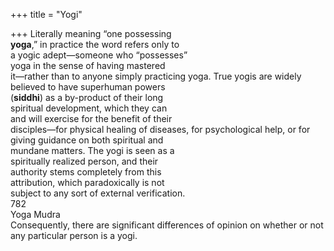 +++
title = "Yogi"

+++
Literally meaning “one possessing  
**yoga**,” in practice the word refers only to  
a yogic adept—someone who “possesses”  
yoga in the sense of having mastered  
it—rather than to anyone simply practicing yoga. True yogis are widely  
believed to have superhuman powers  
(**siddhi**) as a by-product of their long  
spiritual development, which they can  
and will exercise for the benefit of their  
disciples—for physical healing of diseases, for psychological help, or for giving guidance on both spiritual and  
mundane matters. The yogi is seen as a  
spiritually realized person, and their  
authority stems completely from this  
attribution, which paradoxically is not  
subject to any sort of external verification.  
782  
Yoga Mudra  
Consequently, there are significant differences of opinion on whether or not  
any particular person is a yogi.